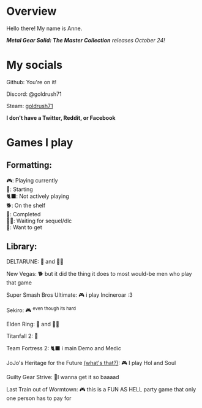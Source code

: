 # Overview

Hello there! My name is Anne.

***Metal Gear Solid: The Master Collection** releases October 24!*

# My socials
Github: You're on it!

Discord: @goldrush71

Steam: [goldrush71](https://steamcommunity.com/id/goldrush71)

**I don't have a Twitter, Reddit, or Facebook**

# Games I play
## Formatting:
<p>
🎮: Playing currently<br>
🚩: Starting<br>
🐈‍⬛: Not actively playing<br>
🐕: On the shelf<br>
🏁: Completed<br>
🏳️‍⚧️: Waiting for sequel/dlc<br>
💸: Want to get
</p>

## Library:

DELTARUNE: 🏁 and 🏳️‍⚧️

New Vegas: 🐕 but it did the thing it does to most would-be men who play that game

Super Smash Bros Ultimate: 🎮 i play Incineroar :3

Sekiro: 🎮 <sup> even though its hard</sup>

Elden Ring: 🏁 and 🏳️‍⚧️

Titanfall 2: 🚩

Team Fortress 2: 🐈‍⬛ i main Demo and Medic

JoJo's Heritage for the Future [(what's that?)](https://www.youtube.com/watch?v=6hIG22y8MV0): 🎮 I play Hol and Soul

Guilty Gear Strive: 💸I wanna get it so baaaad

Last Train out of Wormtown: 🎮 this is a FUN AS HELL party game that only one person has to pay for



